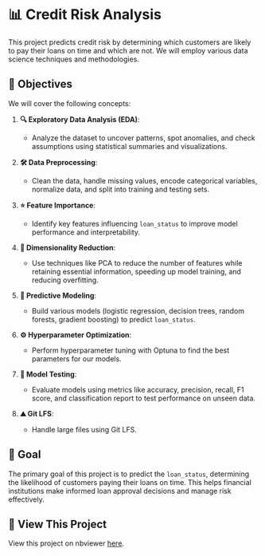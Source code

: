 # 📊 Credit Risk Analysis

This project predicts credit risk by determining which customers are likely to pay their loans on time and which are not. We will employ various data science techniques and methodologies.

## 🎯 Objectives

We will cover the following concepts:

1. **🔍 Exploratory Data Analysis (EDA)**:
   - Analyze the dataset to uncover patterns, spot anomalies, and check assumptions using statistical summaries and visualizations.

2. **🛠️ Data Preprocessing**:
   - Clean the data, handle missing values, encode categorical variables, normalize data, and split into training and testing sets.

3. **⭐ Feature Importance**:
   - Identify key features influencing `loan_status` to improve model performance and interpretability.

4. **🔽 Dimensionality Reduction**:
   - Use techniques like PCA to reduce the number of features while retaining essential information, speeding up model training, and reducing overfitting.

5. **🤖 Predictive Modeling**:
   - Build various models (logistic regression, decision trees, random forests, gradient boosting) to predict `loan_status`.

6. **⚙️ Hyperparameter Optimization**:
   - Perform hyperparameter tuning with Optuna to find the best parameters for our models.

7. **🧪 Model Testing**:
   - Evaluate models using metrics like accuracy, precision, recall, F1 score, and classification report to test performance on unseen data.
  
8. **⛰️ Git LFS**:
   - Handle large files using Git LFS.

## 🎯 Goal

The primary goal of this project is to predict the `loan_status`, determining the likelihood of customers paying their loans on time. This helps financial institutions make informed loan approval decisions and manage risk effectively.

## 📸 View This Project
View this project on nbviewer [here](https://nbviewer.org/github/S84v/credit-risk/blob/main/credit-risk.ipynb).

